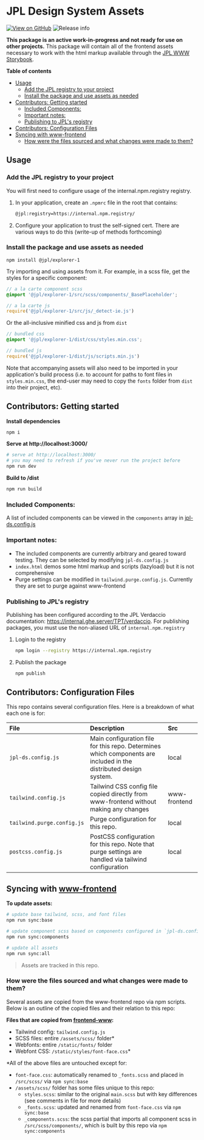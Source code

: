 # JPL Design System Assets

[![View on GitHub](https://img.shields.io/badge/github-18x%2Fjpl--design--system-informational)](https://internal.ghe.server/18x/jpl-design-system) ![Release info](https://img.shields.io/badge/version-1.0.0--alpha-yellow)

**This package is an active work-in-progress and not ready for use on other projects.** This package will contain all of the frontend assets necessary to work with the html markup available through the [JPL WWW Storybook](https://designlabinternal.domain/storybook/).

**Table of contents**

- [Usage](#usage)
  - [Add the JPL registry to your project](#add-the-jpl-registry-to-your-project)
  - [Install the package and use assets as needed](#install-the-package-and-use-assets-as-needed)
- [Contributors: Getting started](#contributors-getting-started)
  - [Included Components:](#included-components)
  - [Important notes:](#important-notes)
  - [Publishing to JPL's registry](#publishing-to-jpls-registry)
- [Contributors: Configuration Files](#contributors-configuration-files)
- [Syncing with www-frontend](#syncing-with-www-frontend)
  - [How were the files sourced and what changes were made to them?](#how-were-the-files-sourced-and-what-changes-were-made-to-them)

## Usage

### Add the JPL registry to your project

You will first need to configure usage of the internal.npm.registry registry.

1. In your application, create an `.npmrc` file in the root that contains:

   ```bash
   @jpl:registry=https://internal.npm.registry/
   ```

2. Configure your application to trust the self-signed cert. There are various ways to do this (write-up of methods forthcoming)

### Install the package and use assets as needed

```
npm install @jpl/explorer-1
```

Try importing and using assets from it. For example, in a scss file, get the styles for a specific component:

```scss
// a la carte component scss
@import '@jpl/explorer-1/src/scss/components/_BasePlaceholder';
```

```js
// a la carte js
require('@jpl/explorer-1/src/js/_detect-ie.js')
```

Or the all-inclusive minified css and js from `dist`

```scss
// bundled css
@import '@jpl/explorer-1/dist/css/styles.min.css';
```

```js
// bundled js
require('@jpl/explorer-1/dist/js/scripts.min.js')
```

Note that accompanying assets will also need to be imported in your application's build process (i.e. to account for paths to font files in `styles.min.css`, the end-user may need to copy the `fonts` folder from `dist` into their project, etc).

## Contributors: Getting started

**Install dependencies**

```sh
npm i
```

**Serve at http://localhost:3000/**

```sh
# serve at http://localhost:3000/
# you may need to refresh if you've never run the project before
npm run dev
```

**Build to /dist**

```sh
npm run build
```

### Included Components:

A list of included components can be viewed in the `components` array in [jpl-ds.config.js](./jpl-ds.config.js)

### Important notes:

- The included components are currently arbitrary and geared toward testing. They can be selected by modifying `jpl-ds.config.js`
- `index.html` demos some html markup and scripts (lazyload) but it is not comprehensive
- Purge settings can be modified in `tailwind.purge.config.js`. Currently they are set to purge against www-frontend

### Publishing to JPL's registry

Publishing has been configured according to the JPL Verdaccio documentation: https://internal.ghe.server/TPT/verdaccio. For publishing packages, you must use the non-aliased URL of `internal.npm.registry`

1. Login to the registry

   ```bash
   npm login --registry https://internal.npm.registry
   ```

2. Publish the package

   ```bash
   npm publish
   ```

## Contributors: Configuration Files

This repo contains several configuration files. Here is a breakdown of what each one is for:

| File                       | Description                                                                                                       | Src          |
| :------------------------- | :---------------------------------------------------------------------------------------------------------------- | :----------- |
| `jpl-ds.config.js`         | Main configuration file for this repo. Determines which components are included in the distributed design system. | local        |
| `tailwind.config.js`       | Tailwind CSS config file copied directly from www-frontend without making any changes                             | www-frontend |
| `tailwind.purge.config.js` | Purge configuration for this repo.                                                                                | local        |
| `postcss.config.js`        | PostCSS configuration for this repo. Note that purge settings are handled via tailwind configuration              | local        |

## Syncing with [www-frontend](https://github.com/nasa-jpl/www-frontend)

**To update assets:**

```sh
# update base tailwind, scss, and font files
npm run sync:base

# update component scss based on components configured in `jpl-ds.config.js`
npm run sync:components

# update all assets
npm run sync:all
```

> Assets are tracked in this repo.

### How were the files sourced and what changes were made to them?

Several assets are copied from the www-frontend repo via npm scripts. Below is an outline of the copied files and their relation to this repo:

**Files that are copied from [frontend-www](https://github.com/nasa-jpl/www-frontend):**

- Tailwind config: `tailwind.config.js`
- SCSS files: entire `/assets/scss/` folder\*
- Webfonts: entire `/static/fonts/` folder
- Webfont CSS: `/static/styles/font-face.css`\*

\*All of the above files are untouched except for:

- `font-face.css`: automatically renamed to `_fonts.scss` and placed in `/src/scss/` via `npm sync:base`
- `/assets/scss/` folder has some files unique to this repo:
  - `styles.scss`: similar to the original `main.scss` but with key differences (see comments in file for more details)
  - `_fonts.scss`: updated and renamed from `font-face.css` via `npm sync:base`
  - `_components.scss`: the scss partial that imports all component scss in `/src/scss/components/`, which is built by this repo via `npm sync:components`
